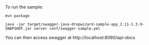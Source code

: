 To run the sample:

```
mvn package

java -jar target/swagger-java-dropwizard-sample-app_2.11-1.3.9-SNAPSHOT.jar server conf/swagger-sample.yml 

```

You can then access swagger at http://localhost:8080/api-docs
